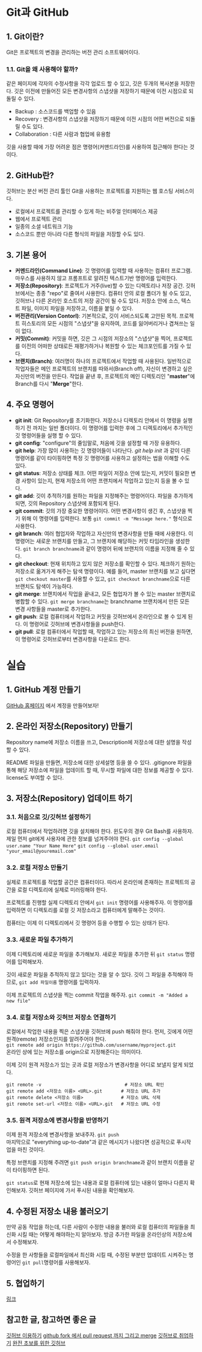 # Git과 GitHub
## 1. Git이란?
Git은 프로젝트의 변경을 관리하는 버전 관리 소프트웨어이다.

### 1.1. Git을 왜 사용해야 할까?
같은 페이지에 각자의 수정사항을 각각 업로드 할 수 있고, 깃은 두개의 복사본을 저장한다. 깃은 이전에 만들어진 모든 변경사항의 스냅샷을 저장하기 때문에 이전 시점으로 되돌릴 수 있다.

* Backup  : 소스코드를 백업할 수 있음
* Recovery : 변경사항의 스냅샷을 저장하기 때문에 이전 시점의 어떤 버전으로 되돌릴 수도 있다.
* Collaboration : 다른 사람과 협업에 유용함

깃을 사용할 때에 가장 어려운 점은 명령어(커맨드라인)를 사용하여 접근해야 한다는 것이다.

## 2. GitHub란?
깃허브는 분산 버전 관리 툴인 Git을 사용하는 프로젝트를 지원하는 웹 호스팅 서비스이다.

* 로컬에서 프로젝트를 관리할 수 있게 하는 비주얼 인터페이스 제공
* 웹에서 프로젝트 관리
* 일종의 소셜 네트워크 기능
* 소스코드 뿐만 아니라 다른 형식의 파일을 저장할 수도 있다.

## 3. 기본 용어
* **커멘드라인(Command Line)**: 깃 명령어를 입력할 때 사용하는 컴퓨터 프로그램. 마우스를 사용하지 않고 프롬프트로 알려진 텍스트기반 명령어를 입력한다.
* **저장소(Repository)**: 프로젝트가 거주(live)할 수 있는 디렉토리나 저장 공간. 깃허브에서는 종종 "repo"로 줄여서 사용한다. 컴퓨터 안의 로컬 폴더가 될 수도 있고, 깃허브나 다른 온라인 호스트의 저장 공간이 될 수도 있다. 저장소 안에 소스, 텍스트 파일, 이미지 파일을 저장하고, 이름을 붙일 수 있다.
* **버전관리(Version Contorl)**: 기본적으로, 깃이 서비스되도록 고안된 목적. 프로젝트 히스토리의 모든 시점의 "스냅샷"을 유지하여, 코드를 잃어버리거나 겹쳐쓰는 일이 없다.
* **커밋(Commit)**: 커밋을 하면, 깃은 그 시점의 저장소의 "스냅샷"을 찍어, 프로젝트를 이전의 어떠한 상태로든 재평가하거나 복원할 수 있는 체크포인트를 가질 수 있다.
* **브랜치(Branch)**: 여러명이 하나의 프로젝트에서 작업할 때 사용된다. 일반적으로 작업자들은 메인 프로젝트의 브랜치를 따와서(Branch off), 자신이 변경하고 싶은 자신만의 버전을 만든다. 작업을 끝낸 후, 프로젝트의 메인 디렉토리인 "**master**"에 Branch를 다시 "**Merge**"한다.

## 4. 주요 명령어
* **git init**: Git Repository를 초기화한다. 저장소나 디렉토리 안에서 이 명령을 실행하기 전 까지는 일반 폴더이다. 이 명령어를 입력한 후에 그 디렉토리에서 추가적인 깃 명령어들을 실행 할 수 있다.
* **git config**: "configure"의 줄임말로, 처음에 깃을 설정할 때 가장 유용하다.
* **git help**: 가장 많이 사용하는 깃 명령어들이 나타난다. *git help init* 과 같이 다른 명령어를 같이 타이핑하면 특정 깃 명령어를 사용하고 설정하는 법을 이해할 수도 있다.
* **git status**: 저장소 상태를 체크. 어떤 파일이 저장소 안에 있는지, 커밋이 필요한 변경 사항이 있는지, 현재 저장소의 어떤 프랜치에서 작업하고 있는지 등을 볼 수 있다.
* **git add**: 깃이 추적하기를 원하는 파일을 지정해주는 명령어이다. 파일을 추가하게 되면, 깃의 Repository 스냅샷에 포함되게 된다.
* **git commit**: 깃의 가장 중요한 명령어이다. 어떤 변경사항이 생긴 후, 스냅샷을 찍기 위해 이 명령어를 입력한다. 보통 `git commit -m "Message here."` 형식으로 사용한다.
* **git branch**: 여러 협업자와 작업하고 자신만의 변경사항을 만들 때에 사용한다. 이 명령어는 새로운 브랜치를 만들고, 그 브랜치에 해당하는 커밋 타임라인을 생성한다. `git branch branchname`과 같이 명령어 뒤에 브랜치의 이름을 지정해 줄 수 있다.
* **git checkout**: 현재 위치하고 있지 않은 저장소를 확인할 수 있다. 체크하기 원하는 저장소로 옮겨가게 해주는 탐색 명령이다. 예를 들어, master 브랜치를 보고 싶다면 `git checkout master`를 사용할 수 있고, `git checkout branchname`으로 다른 브랜치도 탐색이 가능하다.
* **git merge**: 브랜치에서 작업을 끝내고, 모든 협업자가 볼 수 있는 master 브랜치로 병합할 수 있다. `git merge branchname`는 branchname 브랜치에서 만든 모든 변경 사항들을 master로 추가한다.
* **git push**: 로컬 컴퓨터에서 작업하고 커밋을 깃허브에서 온라인으로 볼 수 있게 된다. 이 명령어로 깃허브에 변경사항들을 push한다.
* **git pull**: 로컬 컴퓨터에서 작업할 때, 작업하고 있는 저장소의 최신 버전을 원하면, 이 명령어로 깃허브로부터 변경사항을 다운로드 한다.

# 실습
## 1. GitHub 계정 만들기
[GitHub 홈페이지](github.com) 에서 계정을 만들어보자!

## 2. 온라인 저장소(Repository) 만들기
Repository name에 저장소 이름을 쓰고, Description에 저장소에 대한 설명을 작성할 수 있다.

README 파일을 만들면, 저장소에 대한 상세설명 등을 쓸 수 있다.
.gitignore 파일을 통해 해당 저장소에 파일을 업데이트 할 때, 무시할 파일에 대한 정보를 제공할 수 있다. license도 부여할 수 있다.

## 3. 저장소(Repository) 업데이트 하기
### 3.1. 처음으로 깃/깃허브 설정하기
로컬 컴퓨터에서 작업하려면 깃을 설치해야 한다.
윈도우의 경우 Git Bash를 사용하자.
제일 먼저 git에게 사용자에 관한 정보를 넘겨주어야 한다.
`git config --global user.name "Your Name Here"`
`git config --global user.email "your_email@youremail.com"`

### 3.2. 로컬 저장소 만들기
실제로 프로젝트를 작업할 공간은 컴퓨터이다. 따라서 온라인에 존재하는 프로젝트의 공간을 로컬 디렉토리에 실제로 미러링해야 한다.

프로젝트를 진행할 실제 디렉토리 안에서 `git init` 명령어를 사용해주자. 이 명령어를 입력하면 이 디렉토리를 로컬 깃 저장소라고 컴퓨터에게 말해주는 것이다.

컴퓨터는 이제 이 디렉토리에서 깃 명령어 등을 수행할 수 있는 상태가 된다.

### 3.3. 새로운 파일 추가하기
이제 디렉토리에 새로운 파일을 추가해보자.
새로운 파일을 추가한 뒤 `git status` 명령어를 입력해보자.

깃이 새로운 파일을 추적하지 않고 있다는 것을 알 수 있다. 깃이 그 파일을 추적해야 하므로, `git add 파일이름` 명령어를 입력하자.

이제 프로젝트의 스냅샷을 찍는 commit 작업을 해주자. `git commit -m "Added a new file"`

### 3.4. 로컬 저장소와 깃허브 저장소 연결하기
로컬에서 작업한 내용을 찍은 스냅샷을 깃허브에 push 해줘야 한다.
먼저, 깃에게 어떤 원격(remote) 저장소인지를 알려주어야 한다.  
 `git remote add origin https://github.com/username/myproject.git`  
온라인 상에 있는 저장소를 origin으로 지정해준다는 의미이다.

이제 깃이 원격 저장소가 있는 곳과 로컬 저장소가 변경사항을 어디로 보낼지 알게 되었다.

```
git remote -v                               # 저장소 URL 확인
git remote add <저장소 이름> <URL>.git       # 저장소 URL 추가
git remote delete <저장소 이름>              # 저장소 URL 삭제
git remote set-url <저장소 이름> <URL>.git   # 저장소 URL 수정
```

### 3.5. 원격 저장소에 변경사항을 반영하기
이제 원격 저장소에 변경사항을 보내주자.
`git push`  
 마지막으로 "everything up-to-date"과 같은 메시지가 나왔다면 성공적으로 푸시작업을 마친 것이다.

 특정 브랜치를 지정해 주려면 `git push origin branchname`과 같이 브랜치 이름을 같이 타이핑하면 된다.

`git status`로 현재 저장소에 있는 내용과 로컬 컴퓨터에 있는 내용이 얼마나 다른지 확인해보자. 깃허브 페이지에 가서 푸시된 내용을 확인해보자.

## 4. 수정된 저장소 내용 불러오기
만약 공동 작업을 하는데, 다른 사람이 수정한 내용을 불러와 로컬 컴퓨터의 파일들을 최신화 시킬 때는 어떻게 해야하는지 알아보자.
방금 추가한 파일을 온라인상의 저장소에서 수정해보자.

수정을 한 사항들을 로컬파일에서 최신화 시킬 때, 수정된 부분만 업데이트 시켜주는 명령어인 `git pull`명령어를 사용해보자.

## 5. 협업하기
[링크](https://wayhome25.github.io/git/2017/07/08/git-first-pull-request-story/)

## 참고한 글, 참고하면 좋은 글
[깃허브 이용하기](https://medium.com/@psychet_learn/git-%EC%82%AC%EC%9A%A9%EB%B2%95-3%EC%9E%A5-github-%EC%9D%B4%EC%9A%A9%ED%95%98%EA%B8%B0-f53e765844e3)
[github fork 에서 pull request 까지 그리고 merge](https://medium.com/axisj/github-fork-%EC%97%90%EC%84%9C-pull-request-%EA%B9%8C%EC%A7%80-%EA%B7%B8%EB%A6%AC%EA%B3%A0-merge-a22bdd097283)
[깃허브로 취업하기](http://sujinlee.me/professional-github/)
[완전 초보를 위한 깃허브](https://nolboo.kim/blog/2013/10/06/github-for-beginner/)

